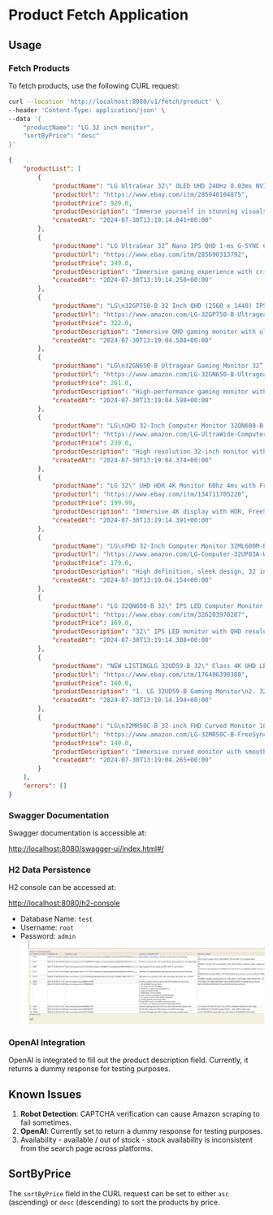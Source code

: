 # Product Fetch Application

## Usage

### Fetch Products

To fetch products, use the following CURL request:

```bash
curl --location 'http://localhost:8080/v1/fetch/product' \
--header 'Content-Type: application/json' \
--data '{
    "productName": "LG 32 inch monitor",
    "sortByPrice": "desc"
}'
```
```json
{
    "productList": [
        {
            "productName": "LG UltraGear 32\" OLED UHD 240Hz 0.03ms NVIDIA G-SYNC Compatible Gaming Monitor",
            "productUrl": "https://www.ebay.com/itm/285940104875",
            "productPrice": 929.0,
            "productDescription": "Immerse yourself in stunning visuals with LG's UltraGear gaming monitor.",
            "createdAt": "2024-07-30T13:19:14.041+00:00"
        },
        {
            "productName": "LG UltraGear 32” Nano IPS QHD 1-ms G-SYNC Compatible Monitor with HDR - Black",
            "productUrl": "https://www.ebay.com/itm/285690313792",
            "productPrice": 349.0,
            "productDescription": "Immersive gaming experience with crisp visuals and ultra-fast response time.",
            "createdAt": "2024-07-30T13:19:14.250+00:00"
        },
        {
            "productName": "LG\n32GP750-B 32 Inch QHD (2560 x 1440) IPS UltraGear Gaming Monitor with 1ms (GtG) and 165Hz Refresh Rate, NVIDIA G-SYNC Compatible with AMD FreeSync Premium, Tilt/Height/Pivot Adjustable - Black",
            "productUrl": "https://www.amazon.com/LG-32GP750-B-Ultragear-Compatible-Adjustable/dp/B09WXX42ZS/ref=sr_1_4",
            "productPrice": 322.0,
            "productDescription": "Immersive QHD gaming monitor with ultra-fast response time and refresh rate.",
            "createdAt": "2024-07-30T13:19:04.508+00:00"
        },
        {
            "productName": "LG\n32GN650-B Ultragear Gaming Monitor 32” QHD (2560 x 1440) Display, 165Hz Refresh Rate, 1ms MBR, HDR 10, sRGB 95% Color Gamut, AMD FreeSync – Black",
            "productUrl": "https://www.amazon.com/LG-32GN650-B-Ultragear-Reduction-FreeSync/dp/B08LLF9NS1/ref=sr_1_5",
            "productPrice": 261.0,
            "productDescription": "High-performance gaming monitor with crisp display, fast refresh rate, and HDR.",
            "createdAt": "2024-07-30T13:19:04.598+00:00"
        },
        {
            "productName": "LG\nQHD 32-Inch Computer Monitor 32QN600-B, IPS with HDR 10 Compatibility and AMD FreeSync, Black",
            "productUrl": "https://www.amazon.com/LG-UltraWide-Computer-34WK650-W-Compatibility/dp/B088YN9LBK/ref=sr_1_3",
            "productPrice": 239.0,
            "productDescription": "High resolution 32-inch monitor with IPS, HDR 10, and FreeSync.",
            "createdAt": "2024-07-30T13:19:04.374+00:00"
        },
        {
            "productName": "LG 32\" UHD HDR 4K Monitor 60hz 4ms with FreeSync VA 32UN550-W 2023 Model",
            "productUrl": "https://www.ebay.com/itm/134711705220",
            "productPrice": 199.99,
            "productDescription": "Immersive 4K display with HDR, FreeSync technology and sleek design.",
            "createdAt": "2024-07-30T13:19:14.391+00:00"
        },
        {
            "productName": "LG\nFHD 32-Inch Computer Monitor 32ML600M-B, IPS with HDR 10 Compatibility, Black",
            "productUrl": "https://www.amazon.com/LG-Computer-32UP83A-W-Compatibility-FreeSync/dp/B07PDHSVSW/ref=sr_1_1",
            "productPrice": 179.0,
            "productDescription": "High definition, sleek design, 32 inches, vibrant colors, IPS technology",
            "createdAt": "2024-07-30T13:19:04.154+00:00"
        },
        {
            "productName": "LG 32QN600-B 32\" IPS LED Computer Monitor – QHD, HDR10.Lightly used",
            "productUrl": "https://www.ebay.com/itm/326203970207",
            "productPrice": 169.0,
            "productDescription": "32\" IPS LED monitor with QHD resolution and HDR10 technology.",
            "createdAt": "2024-07-30T13:19:14.308+00:00"
        },
        {
            "productName": "NEW LISTINGLG 32UD59-B 32\" Class 4K UHD LED Gaming Monitor",
            "productUrl": "https://www.ebay.com/itm/176496390388",
            "productPrice": 160.0,
            "productDescription": "1. LG 32UD59-B Gaming Monitor\n2. 32\" Class 4K UHD LED display\n3. Perfect for immersive gaming experience\n4. Crisp and vibrant visuals\n5. Sleek design with slim bezels\n6. AMD FreeSync technology for smooth gameplay\n7. On-screen control for easy settings adjustment\n8. Reader mode for reduced eye strain\n9. Dual HDMI inputs for versatile connectivity options\n10. Enhance your gaming setup with this high-quality monitor",
            "createdAt": "2024-07-30T13:19:14.194+00:00"
        },
        {
            "productName": "LG\n32MR50C-B 32-inch FHD Curved Monitor 100Hz, AMD FreeSync, OnScreen Control, Dynamic Action Sync, Black Stabilizer, Tilt Stand (HDMI), 2023",
            "productUrl": "https://www.amazon.com/LG-32MR50C-B-FreeSync-OnScreen-Stabilizer/dp/B0CMC2FZFD/ref=sr_1_2",
            "productPrice": 149.0,
            "productDescription": "Immersive curved monitor with smooth visuals, advanced features, and sleek design.",
            "createdAt": "2024-07-30T13:19:04.265+00:00"
        }
    ],
    "errors": []
}
```

### Swagger Documentation

Swagger documentation is accessible at:

[http://localhost:8080/swagger-ui/index.html#/](http://localhost:8080/swagger-ui/index.html#/)

### H2 Data Persistence

H2 console can be accessed at:

[http://localhost:8080/h2-console](http://localhost:8080/h2-console)

- Database Name: `test`
- Username: `root`
- Password: `admin`
  ![Alt text](src/main/resources/static/persistence.png)


### OpenAI Integration

OpenAI is integrated to fill out the product description field. Currently, it returns a dummy response for testing purposes.

## Known Issues

1. **Robot Detection**: CAPTCHA verification can cause Amazon scraping to fail sometimes.
2. **OpenAI**: Currently set to return a dummy response for testing purposes.
3. Availability - available / out of stock - stock availability is inconsistent from the search page across platforms.

## SortByPrice

The `sortByPrice` field in the CURL request can be set to either `asc` (ascending) or `desc` (descending) to sort the products by price.
